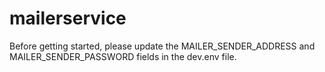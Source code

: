 # mailerservice

Before getting started, please update the MAILER_SENDER_ADDRESS and MAILER_SENDER_PASSWORD fields in the dev.env file.
